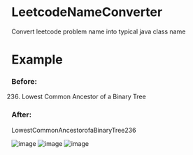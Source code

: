 # LeetcodeNameConverter
Convert leetcode problem name into typical java class name

# Example
### Before:
  236. Lowest Common Ancestor of a Binary Tree
### After:
  LowestCommonAncestorofaBinaryTree236

  ![image](https://github.com/royaldor-pixel/LeetcodeNameConverter/assets/73987208/d973ca6c-c8d7-4914-8ba8-16fb6799ec5c)
  ![image](https://github.com/royaldor-pixel/LeetcodeNameConverter/assets/73987208/ce29dfef-7866-4273-b45e-b56b5f860342) 
  ![image](https://github.com/royaldor-pixel/LeetcodeNameConverter/assets/73987208/1ed9c063-4e36-4b25-98f4-56808fc95f34)

  

  

